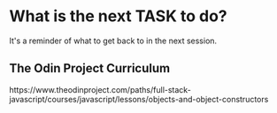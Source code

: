 # What is the next TASK to do?

It's a reminder of what to get back to in the next session.

## The Odin Project Curriculum

<link>https://www.theodinproject.com/paths/full-stack-javascript/courses/javascript/lessons/objects-and-object-constructors</link>